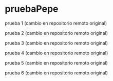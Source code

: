 # pruebaPepe

prueba 1 (cambio en repositorio remoto original)

prueba 2 (cambio en repositorio remoto original)

prueba 3 (cambio en repositorio remoto original)

prueba 4 (cambio en repositorio remoto original)

prueba 5 (cambio en repositorio remoto original)

prueba 6 (cambio en repositorio remoto original)
